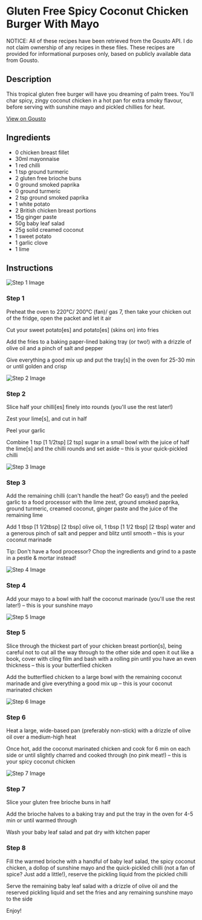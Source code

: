 # Gluten Free Spicy Coconut Chicken Burger With Mayo

NOTICE: All of these recipes have been retrieved from the Gousto API. I do not claim ownership of any recipes in these files. These recipes are provided for informational purposes only, based on publicly available data from Gousto.

## Description

This tropical gluten free burger will have you dreaming of palm trees. You'll char spicy, zingy coconut chicken in a hot pan for extra smoky flavour, before serving with sunshine mayo and pickled chillies for heat. 

[View on Gousto](https://www.gousto.co.uk/recipes/cookbook/gluten-free-spicy-coconut-chicken-burger-with-sunshine-mayo)

## Ingredients

- 0 chicken breast fillet
- 30ml mayonnaise
- 1 red chilli
- 1 tsp ground turmeric
- 2 gluten free brioche buns
- 0 ground smoked paprika
- 0 ground turmeric
- 2 tsp ground smoked paprika
- 1 white potato
- 2 British chicken breast portions
- 15g ginger paste
- 50g baby leaf salad
- 25g solid creamed coconut
- 1 sweet potato
- 1 garlic clove
- 1 lime

## Instructions

![Step 1 Image](https://production-media.gousto.co.uk/cms/recipe-step-image/step-1-1679659645395-x200.jpg)

### Step 1

Preheat the oven to 220°C/ 200°C (fan)/ gas 7, then take your chicken out of the fridge, open the packet and let it air

Cut your sweet potato[es] and potato[es]<span class="text-danger"> </span>(skins on) into fries

Add the fries to a baking paper-lined baking tray (or two!) with a drizzle of olive oil and a pinch of salt and pepper

Give everything a good mix up and put the tray[s] in the oven for 25-30 min or until golden and crisp

![Step 2 Image](https://production-media.gousto.co.uk/cms/recipe-step-image/step-2-1679659650272-x200.jpg)

### Step 2

Slice half your chilli[es] finely into rounds (you'll use the rest later!)

Zest your lime[s], and cut in half

Peel your garlic

Combine 1 tsp <span class="text-purple"><span class="text-danger">[1 1/2tsp]</span> [2 tsp]</span> sugar in a small bowl with the juice of half the lime[s] and the chilli rounds and set aside – this is your quick-pickled chilli

![Step 3 Image](https://production-media.gousto.co.uk/cms/recipe-step-image/step-3-1679659654605-x200.jpg)

### Step 3

Add the remaining chilli (can't handle the heat? Go easy!) and the peeled garlic to a food processor with the lime zest, ground smoked paprika, ground turmeric, creamed coconut, ginger paste and the juice of the remaining lime

Add 1 tbsp <span class="text-purple">[1 1/2tbsp]</span> <span class="text-danger">[2 tbsp]</span> olive oil, 1 tbsp <span class="text-purple">[1 1/2 tbsp]</span> <span class="text-danger">[2 tbsp]</span> water and a generous pinch of salt and pepper and blitz until smooth – this is your coconut marinade

Tip: Don't have a food processor? Chop the ingredients and grind to a paste in a pestle & mortar instead!

![Step 4 Image](https://production-media.gousto.co.uk/cms/recipe-step-image/step-4-1679659658732-x200.jpg)

### Step 4

Add your mayo to a bowl with half the coconut marinade (you'll use the rest later!) – this is your sunshine mayo

![Step 5 Image](https://production-media.gousto.co.uk/cms/recipe-step-image/step-5-1679659663170-x200.jpg)

### Step 5

Slice through the thickest part of your chicken breast portion[s], being careful not to cut all the way through to the other side and open it out like a book, cover with cling film and bash with a rolling pin until you have an even thickness – this is your butterflied chicken

Add the butterflied chicken to a large bowl with the remaining coconut marinade and give everything a good mix up – this is your coconut marinated chicken

![Step 6 Image](https://production-media.gousto.co.uk/cms/recipe-step-image/step-6-1679659666746-x200.jpg)

### Step 6

Heat a large, wide-based pan (preferably non-stick) with a drizzle of olive oil over a medium-high heat

Once hot, add the coconut marinated chicken and cook for 6 min on each side or until slightly charred and cooked through (no pink meat!) – this is your spicy coconut chicken

![Step 7 Image](https://production-media.gousto.co.uk/cms/recipe-step-image/step-7-1679659670744-x200.jpg)

### Step 7

Slice your gluten free brioche buns in half

Add the brioche halves to a baking tray and put the tray in the oven for 4-5 min or until warmed through

Wash your baby leaf salad and pat dry with kitchen paper

### Step 8

Fill the warmed brioche with a handful of baby leaf salad, the spicy coconut chicken, a dollop of sunshine mayo and the quick-pickled chilli (not a fan of spice? Just add a little!), reserve the pickling liquid from the pickled chilli

Serve the remaining baby leaf salad with a drizzle of olive oil and the reserved pickling liquid and set the fries and any remaining sunshine mayo to the side

Enjoy!

